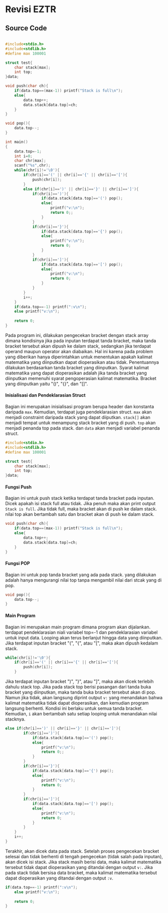 # Revisi EZTR

## Source Code

```c

#include<stdio.h>
#include<stdlib.h>
#define max 100001

struct test{
	char stack[max];
	int top;
}data;

void push(char ch){
	if(data.top==(max-1)) printf("Stack is full\n");
	else{
		data.top++;
		data.stack[data.top]=ch;
	}
}

void pop(){
	data.top--;
}

int main()
{
	data.top=-1;
	int i=0;
	char chr[max];
	scanf("%s",chr);
	while(chr[i]!='\0'){
		if(chr[i]=='(' || chr[i]=='{' || chr[i]=='['){
			push(chr[i]);
		}
		else if(chr[i]==')' || chr[i]=='}' || chr[i]==']'){
			if(chr[i]==')'){
				if(data.stack[data.top]=='(') pop();
				else{
					printf("v:\n");
					return 0;;
				}
			}
			if(chr[i]=='}'){
				if(data.stack[data.top]=='{') pop();
				else{
					printf("v:\n");
					return 0;
				}
			}
			if(chr[i]==']'){
				if(data.stack[data.top]=='[') pop();
				else{
					printf("v:\n");
					return 0;
				}
			}
		}
		i++;
	}
	if(data.top==-1) printf(":v\n");
	else printf("v:\n");
	
	return 0;
}

```
Pada program ini, dilakukan pengecekan bracket dengan stack array dimana kondisinya jika pada inputan terdapat tanda bracket, maka tanda bracket tersebut akan dipush ke dalam stack, sedangkan jika terdapat operand maupun operator akan diabaikan. Hal ini karena pada problem yang diberikan hanya diperintahkan untuk menentukan apakah kalimat matematika yang diinputkan dapat dioperasikan atau tidak. Penentuannya dilakukan berdasarkan tanda bracket yang diinputkan. Syarat kalimat matematika yang dapat dioperasikan adalah jika tanda bracket yang diinputkan memenuhi syarat pengoperasian kalimat matematika. Bracket yang diinputkan yaitu "()", "{}", dan "[]".

#### Inisialisasi dan Pendeklarasian Struct
Bagian ini merupakan inisialisasi program berupa header dan konstanta daripada ```max```. Kemudian, terdapat juga pendeklarasian struct. ```max``` akan menjadi constraint daripada stack yang dapat diiputkan. ```stack[]``` akan menjadi tempat untuk menampung stack bracket yang di push. ```top``` akan menjadi penanda top pada stack. dan ```data``` akan menjadi variabel penanda struct.
```c
#include<stdio.h>
#include<stdlib.h>
#define max 100001

struct test{
	char stack[max];
	int top;
}data;

```

#### Fungsi Push
Bagian ini untuk push stack ketika terdapat tanda bracket pada inputan. Dicek apakah isi stack full atau tidak. Jika penuh maka akan print output ```Stack is full```. Jika tidak full, maka bracket akan di push ke dalam stack. nilai top akan bertambah satu dan bracket akan di push ke dalam stack.
```c
void push(char ch){
	if(data.top==(max-1)) printf("Stack is full\n");
	else{
		data.top++;
		data.stack[data.top]=ch;
	}
}
```

#### Fungsi POP
Bagian ini untuk pop tanda bracket yang ada pada stack. yang dilakukan adalah hanya mengurangi nilai top tanpa mengambil nilai dari stcak yang di pop.
```c
void pop(){
	data.top--;
}
```

#### Main Program
Bagian ini merupakan main program dimana program akan dijalankan. terdapat pendeklarasian niali variabel top=-1 dan pendeklarasian variabel untuk input data. Looping akan terus berlanjut hingga data yang diinputkan. Jika terdapat inputan bracket "(", "{", atau "[", maka akan dipush kedalam stack.
```c
while(chr[i]!='\0'){
	if(chr[i]=='(' || chr[i]=='{' || chr[i]=='['){
		push(chr[i]);
	}
```
Jika terdapat inputan bracket ")", "}", atau "]", maka akan dicek terlebih dahulu stack top. Jika pada stack top berisi pasangan dari tanda buka bracket yang diinputkan, maka tanda buka bracket tersebut akan di pop. Namun jika tidak, akan langsung diprint output ```v:``` yang menandakan bahwa kalimat matematika tidak dapat dioperasikan, dan kemudian program langsung berhenti. Kondisi ini berlaku untuk semua tanda bracket. Kemudian, ```i``` akan bertambah satu setiap looping untuk menandakan nilai stacknya.
```c
else if(chr[i]==')' || chr[i]=='}' || chr[i]==']'){
		if(chr[i]==')'){
			if(data.stack[data.top]=='(') pop();
			else{
				printf("v:\n");
				return 0;;
			}
		}
		if(chr[i]=='}'){
			if(data.stack[data.top]=='{') pop();
			else{
				printf("v:\n");
				return 0;
			}
		}
		if(chr[i]==']'){
			if(data.stack[data.top]=='[') pop();
			else{
				printf("v:\n");
				return 0;
			}
		}
	}
	i++;
}
```
Terakhir, akan dicek data pada stack. Setelah proses pengecekan bracket selesai dan tidak berhenti di tengah pengecekan (tidak salah pada inputan), akan dicek isi stack. Jika stack masih berisi data, maka kalimat matematika tersebut tidak dapat dioperasikan yang ditandai dengan output ```v:```. Jika pada stack tidak bersisa data bracket, maka kalimat matematika tersebut dapat dioperasikan yang ditandai dengan output ```:v```.
```c
if(data.top==-1) printf(":v\n");
	else printf("v:\n");
	
	return 0;
}
```
